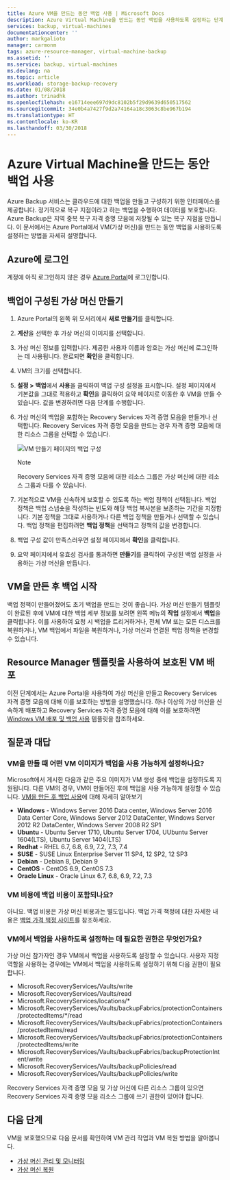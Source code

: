```yaml
---
title: Azure VM을 만드는 동안 백업 사용 | Microsoft Docs
description: Azure Virtual Machine을 만드는 동안 백업을 사용하도록 설정하는 단계를 참조하세요.
services: backup, virtual-machines
documentationcenter: ''
author: markgalioto
manager: carmonm
tags: azure-resource-manager, virtual-machine-backup
ms.assetid: ''
ms.service: backup, virtual-machines
ms.devlang: na
ms.topic: article
ms.workload: storage-backup-recovery
ms.date: 01/08/2018
ms.author: trinadhk
ms.openlocfilehash: e16714eee697d9dc8102b5f29d9639d650517562
ms.sourcegitcommit: 34e0b4a7427f9d2a74164a18c3063c8be967b194
ms.translationtype: HT
ms.contentlocale: ko-KR
ms.lasthandoff: 03/30/2018
---
```

# <a name="enable-backup-during-azure-virtual-machine-creation"></a>Azure Virtual Machine을 만드는 동안 백업 사용 

Azure Backup 서비스는 클라우드에 대한 백업을 만들고 구성하기 위한 인터페이스를 제공합니다. 정기적으로 복구 지점이라고 하는 백업을 수행하여 데이터를 보호합니다. Azure Backup은 지역 중복 복구 자격 증명 모음에 저장될 수 있는 복구 지점을 만듭니다. 이 문서에서는 Azure Portal에서 VM(가상 머신)을 만드는 동안 백업을 사용하도록 설정하는 방법을 자세히 설명합니다.  

## <a name="log-in-to-azure"></a>Azure에 로그인 

계정에 아직 로그인하지 않은 경우 [Azure Portal](http://portal.azure.com)에 로그인합니다.
 
## <a name="create-virtual-machine-with-backup-configured"></a>백업이 구성된 가상 머신 만들기 

1. Azure Portal의 왼쪽 위 모서리에서 **새로 만들기**를 클릭합니다. 

2. **계산**을 선택한 후 가상 머신의 이미지를 선택합니다.   

3. 가상 머신 정보를 입력합니다. 제공한 사용자 이름과 암호는 가상 머신에 로그인하는 데 사용됩니다. 완료되면 **확인**을 클릭합니다. 

4. VM의 크기를 선택합니다.  

5. **설정 > 백업**에서 **사용**을 클릭하여 백업 구성 설정을 표시합니다. 설정 페이지에서 기본값을 그대로 적용하고 **확인**을 클릭하여 요약 페이지로 이동한 후 VM을 만들 수 있습니다. 값을 변경하려면 다음 단계를 수행합니다.  

6. 가상 머신의 백업을 포함하는 Recovery Services 자격 증명 모음을 만들거나 선택합니다. Recovery Services 자격 증명 모음을 만드는 경우 자격 증명 모음에 대한 리소스 그룹을 선택할 수 있습니다.  

    ![VM 만들기 페이지의 백업 구성](./media/backup-during-vm-creation/create-vm-backup-config.png) 

    > [!NOTE] 
    > Recovery Services 자격 증명 모음에 대한 리소스 그룹은 가상 머신에 대한 리소스 그룹과 다를 수 있습니다.  
    > 
    > 

7. 기본적으로 VM을 신속하게 보호할 수 있도록 하는 백업 정책이 선택됩니다. 백업 정책은 백업 스냅숏을 작성하는 빈도와 해당 백업 복사본을 보존하는 기간을 지정합니다. 기본 정책을 그대로 사용하거나 다른 백업 정책을 만들거나 선택할 수 있습니다. 백업 정책을 편집하려면 **백업 정책**을 선택하고 정책의 값을 변경합니다.  

8. 백업 구성 값이 만족스러우면 설정 페이지에서 **확인**을 클릭합니다.  

9. 요약 페이지에서 유효성 검사를 통과하면 **만들기**를 클릭하여 구성된 백업 설정을 사용하는 가상 머신을 만듭니다. 

## <a name="initiate-a-backup-after-creating-the-vm"></a>VM을 만든 후 백업 시작 

백업 정책이 만들어졌어도 초기 백업을 만드는 것이 좋습니다. 가상 머신 만들기 템플릿이 완료된 후에 VM에 대한 백업 세부 정보를 보려면 왼쪽 메뉴의 **작업** 설정에서 **백업**을 클릭합니다. 이를 사용하여 요청 시 백업을 트리거하거나, 전체 VM 또는 모든 디스크를 복원하거나, VM 백업에서 파일을 복원하거나, 가상 머신과 연결된 백업 정책을 변경할 수 있습니다.  

## <a name="using-a-resource-manager-template-to-deploy-a-protected-vm"></a>Resource Manager 템플릿을 사용하여 보호된 VM 배포

이전 단계에서는 Azure Portal을 사용하여 가상 머신을 만들고 Recovery Services 자격 증명 모음에 대해 이를 보호하는 방법을 설명했습니다. 하나 이상의 가상 머신을 신속하게 배포하고 Recovery Services 자격 증명 모음에 대해 이를 보호하려면 [Windows VM 배포 및 백업 사용](https://azure.microsoft.com/resources/templates/101-recovery-services-create-vm-and-configure-backup/) 템플릿을 참조하세요.

## <a name="frequently-asked-questions"></a>질문과 대답 

### <a name="which-vm-images-enable-backup-at-the-time-of-vm-creation"></a>VM을 만들 때 어떤 VM 이미지가 백업을 사용 가능하게 설정하나요? 

Microsoft에서 게시한 다음과 같은 주요 이미지가 VM 생성 중에 백업을 설정하도록 지원됩니다. 다른 VM의 경우, VM이 만들어진 후에 백업을 사용 가능하게 설정할 수 있습니다. [VM을 만든 후 백업 사용](quick-backup-vm-portal.md)에 대해 자세히 알아보기 

- **Windows** - Windows Server 2016 Data center, Windows Server 2016 Data Center Core, Windows Server 2012 DataCenter, Windows Server 2012 R2 DataCenter, Windows Server 2008 R2 SP1 
- **Ubuntu** - Ubuntu Server 1710, Ubuntu Server 1704, UUbuntu Server 1604(LTS), Ubuntu Server 1404(LTS) 
- **Redhat** - RHEL 6.7, 6.8, 6.9, 7.2, 7.3, 7.4 
- **SUSE** - SUSE Linux Enterprise Server 11 SP4, 12 SP2, 12 SP3 
- **Debian** - Debian 8, Debian 9 
- **CentOS** - CentOS 6.9, CentOS 7.3 
- **Oracle Linux** - Oracle Linux 6.7, 6.8, 6.9, 7.2, 7.3 
 
### <a name="is-backup-cost-included-in-the-vm-cost"></a>VM 비용에 백업 비용이 포함되나요? 

아니요. 백업 비용은 가상 머신 비용과는 별도입니다. 백업 가격 책정에 대한 자세한 내용은 [백업 가격 책정 사이트](https://azure.microsoft.com/pricing/details/backup/)를 참조하세요.
 
### <a name="which-permissions-are-required-to-enable-backup-on-a-vm"></a>VM에서 백업을 사용하도록 설정하는 데 필요한 권한은 무엇인가요? 

가상 머신 참가자인 경우 VM에서 백업을 사용하도록 설정할 수 있습니다. 사용자 지정 역할을 사용하는 경우에는 VM에서 백업을 사용하도록 설정하기 위해 다음 권한이 필요합니다. 

- Microsoft.RecoveryServices/Vaults/write 
- Microsoft.RecoveryServices/Vaults/read 
- Microsoft.RecoveryServices/locations/* 
- Microsoft.RecoveryServices/Vaults/backupFabrics/protectionContainers/protectedItems/*/read 
- Microsoft.RecoveryServices/Vaults/backupFabrics/protectionContainers/protectedItems/read 
- Microsoft.RecoveryServices/Vaults/backupFabrics/protectionContainers/protectedItems/write 
- Microsoft.RecoveryServices/Vaults/backupFabrics/backupProtectionIntent/write 
- Microsoft.RecoveryServices/Vaults/backupPolicies/read 
- Microsoft.RecoveryServices/Vaults/backupPolicies/write 
 
Recovery Services 자격 증명 모음 및 가상 머신에 다른 리소스 그룹이 있으면 Recovery Services 자격 증명 모음 리소스 그룹에 쓰기 권한이 있어야 합니다.  

## <a name="next-steps"></a>다음 단계 

VM을 보호했으므로 다음 문서를 확인하여 VM 관리 작업과 VM 복원 방법을 알아봅니다. 

- [가상 머신 관리 및 모니터링](backup-azure-manage-vms.md) 
- [가상 머신 복원](backup-azure-arm-restore-vms.md) 
